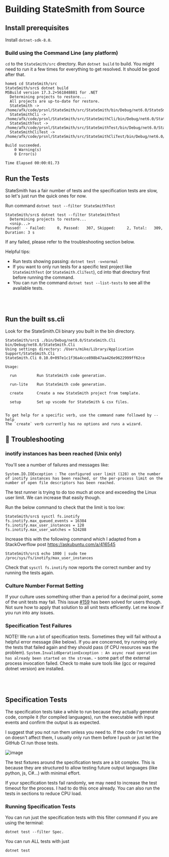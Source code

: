 # Building StateSmith from Source

## Install prerequisites

Install `dotnet-sdk-8.0`.


### Build using the Command Line (any platform)
`cd` to the `StateSmith/src` directory.
Run `dotnet build` to build. You might need to run it a few times for everything to get resolved. It should be good after that.

```
home$ cd StateSmith/src
StateSmith/src$ dotnet build
MSBuild version 17.3.2+561848881 for .NET
  Determining projects to restore...
  All projects are up-to-date for restore.
  StateSmith -> /home/afk/code/prsnl/StateSmith/src/StateSmith/bin/Debug/net6.0/StateSmith.dll
  StateSmithCli -> /home/afk/code/prsnl/StateSmith/src/StateSmithCli/bin/Debug/net6.0/StateSmithCli.dll
  StateSmithTest -> /home/afk/code/prsnl/StateSmith/src/StateSmithTest/bin/Debug/net6.0/StateSmithTest.dll
  StateSmithCliTest -> /home/afk/code/prsnl/StateSmith/src/StateSmithCliTest/bin/Debug/net6.0/StateSmithCliTest.dll

Build succeeded.
    0 Warning(s)
    0 Error(s)

Time Elapsed 00:00:01.73
```


## Run the Tests
StateSmith has a fair number of tests and the specification tests are slow, so let's just run the quick ones for now.

Run command `dotnet test --filter StateSmithTest`

```
StateSmith/src$ dotnet test --filter StateSmithTest
  Determining projects to restore...
  <snip...>
Passed!  - Failed:     0, Passed:   307, Skipped:     2, Total:   309, Duration: 3 s
```

If any failed, please refer to the troubleshooting section below.

Helpful tips:
* Run tests showing passing: `dotnet test -v=normal`
* If you want to only run tests for a specific test project like `StateSmithTest` (or `StateSmith.CliTest`), cd into that directory first before running the command.
* You can run the command `dotnet test --list-tests` to see all the available tests.

<br>
<br>

## Run the built ss.cli

Look for the StateSmith.Cli binary you built in the bin directory.

```
StateSmith/src$ ./bin/Debug/net8.0/StateSmith.Cli
bin/Debug/net8.0/StateSmith.Cli
Using settings directory: /Users/mike/Library/Application Support/StateSmith.Cli
StateSmith.Cli 0.10.0+097e1c1f36a4cce898b47aa426e9622999ff62ce

Usage:

  run         Run StateSmith code generation.

  run-lite    Run StateSmith code generation.

  create      Create a new StateSmith project from template.

  setup       Set up vscode for StateSmith & csx files.


To get help for a specific verb, use the command name followed by --help
The `create` verb currently has no options and runs a wizard.

```


## 🔧 Troubleshooting

### inotify instances has been reached (Unix only)
You'll see a number of failures and messages like:
```
System.IO.IOException : The configured user limit (128) on the number of inotify instances has been reached, or the per-process limit on the number of open file descriptors has been reached.
```

The test runner is trying to do too much at once and exceeding the Linux user limit. We can increase that easily though.

Run the below command to check that the limit is too low:
```
StateSmith/src$ sysctl fs.inotify
fs.inotify.max_queued_events = 16384
fs.inotify.max_user_instances = 128
fs.inotify.max_user_watches = 524288
```

Increase this with the following command which I adapted from a StackOverflow post https://askubuntu.com/a/416545
```
StateSmith/src$ echo 1000 | sudo tee /proc/sys/fs/inotify/max_user_instances
```

Check that `sysctl fs.inotify` now reports the correct number and try running the tests again.

### Culture Number Format Setting
If your culture uses something other than a period for a decimal point, some of the unit tests may fail. This issue [#159](https://github.com/StateSmith/StateSmith/issues/159) has been solved for users though. Not sure how to apply that solution to all unit tests efficiently. Let me know if you run into any issues.


### Specification Test Failures
NOTE! We run a lot of specification tests. Sometimes they will fail without a helpful error message (like below). If you are concerned, try running only the tests that failed again and they should pass (if CPU resources was the problem).
`System.InvalidOperationException : An async read operation has already been started on the stream.` - some part of the external process invocation failed. Check to make sure tools like (gcc or required dotnet version) are installed.



<br>
<br>

## Specification Tests
The specification tests take a while to run because they actually generate code, compile it (for compiled languages), run the executable with input events and confirm the output is as expected. 

I suggest that you not run them unless you need to. If the code I'm working on doesn't affect them, I usually only run them before I push or just let the GitHub CI run those tests.

![image](https://github.com/StateSmith/StateSmith/assets/274012/a15a15a1-78e0-46e1-8d0b-ca6dba9621b3)

The test fixtures around the specification tests are a bit complex. This is because they are structured to allow testing future output languages (like python, js, C#...) with minimal effort.

If your specification tests fail randomly, we may need to increase the test timeout for the process. I had to do this once already.
You can also run the tests in sections to reduce CPU load.


### Running Specification Tests
You can run just the specification tests with this filter command if you are using the terminal:
```
dotnet test --filter Spec.
```

You can run ALL tests with just
```
dotnet test
```


